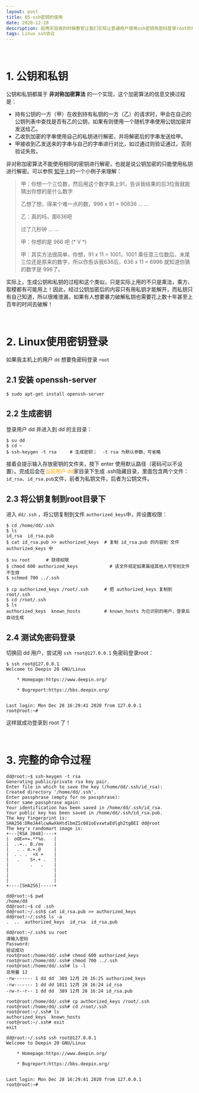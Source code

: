 ```yaml
---
layout: post
title: 05-ssh密钥的使用
date: 2020-12-28
description: 前两天验收的时候教官让我们实现让普通用户使用ssh密钥免密码登录root的功能，琢磨了一段时间终于成功解决了这个问题，cheers！
tags: Linux ssh协议
---
```

<br>

# 1. 公钥和私钥

公钥和私钥都属于 **非对称加密算法** 的一个实现，这个加密算法的信息交换过程是：

- 持有公钥的一方（甲）在收到持有私钥的一方（乙）的请求时，甲会在自己的公钥列表中查找是否有乙的公钥，如果有则使用一个随机字串使用公钥加密并发送给乙。
- 乙收到加密的字串使用自己的私钥进行解密，并将解密后的字串发送给甲。
- 甲接收到乙发送来的字串与自己的字串进行对比，如过通过则验证通过，否则验证失败。

非对称加密算法不能使用相同的密钥进行解密，也就是说公钥加密的只能使用私钥进行解密。可以参照 [知乎](https://www.zhihu.com/question/33645891)上的一个小例子来理解：

> 甲：你想一个三位数，然后用这个数字乘上91，告诉我结果的后3位我就能猜出你想的是什么数字
>
> 乙想了想，得来个难一点的数，996 x 91 = 90636 ... ...
>
> 乙：真的吗，那636吧
>
> 过了几秒钟 ... ...
>
> 甲：你想的是 966 吧 (\* V \*)
>
> 甲：其实方法很简单，你想，91 x 11 = 1001，1001 乘任意三位数后，末尾三位还是原来的数字，所以你告诉我636后，636 x 11 = 6996 就知道你猜的数字是 996了。


实际上，生成公钥和私钥的过程和这个类似，只是实际上用的不只是乘法，乘方、取模都有可能用上！因此，经过公钥加密后的内容只有用私钥才能解开，而私钥只有自己知道，所以很难泄漏，如果有人想要暴力破解私钥也需要花上数十年甚至上百年的时间去破解！

<br>

# 2. Linux使用密钥登录

如果我主机上的用户 `dd` 想要免密码登录 `root`

## 2.1 安装  openssh-server

```shell
$ sudo apt-get install openssh-server
```

## 2.2 生成密钥

登录用户 dd 并进入到 dd 的主目录：

```shell
$ su dd
$ cd ~
$ ssh-keygen -t rsa     # 生成密钥；  -t rsa 为默认参数，可省略
```

接着会提示输入存放密钥的文件夹，按下 enter 使用默认路径（密码可以不设置）。完成后会在<font color=orange>当前用户 dd</font>家目录下生成 .ssh隐藏目录，里面包含两个文件：`id_rsa`、`id_rsa.pub`文件，前者为私钥文件，后者为公钥文件。

## 2.3 将公钥复制到root目录下

进入 `dd/.ssh` ，将公钥复制到文件 `authorized_keys`中，并设置权限：

```shell
$ cd /home/dd/.ssh
$ ls
id_rsa  id_rsa.pub
$ cat id_rsa.pub >> authorized_keys  # 复制 id_rsa.pub 的内容到 文件 authorized_keys 中

$ su root      # 获得权限
$ chmod 600 authorized_keys            # 该文件规定如果属组其他人可写则文件不生效
$ schmod 700 ../.ssh

$ cp authorized_keys /root/.ssh      # 把 authorized_keys 复制到 root/.ssh
$ cd /root/.ssh
$ ls
authorized_keys  known_hosts         # known_hosts 为已识别的用户，登录后自动生成
```

## 2.4 测试免密码登录

切换回 dd 用户，尝试用 `ssh root@127.0.0.1` 免密码登录root：

```shell
$ ssh root@127.0.0.1
Welcome to Deepin 20 GNU/Linux

    * Homepage:https://www.deepin.org/

    * Bugreport:https://bbs.deepin.org/


Last login: Mon Dec 28 16:29:41 2020 from 127.0.0.1
root@root:~#
```

这样就成功登录到 root 了！


<br>

# 3. 完整的命令过程
```shell
dd@root:~$ ssh-keygen -t rsa
Generating public/private rsa key pair.
Enter file in which to save the key (/home/dd/.ssh/id_rsa):
Created directory '/home/dd/.ssh'.
Enter passphrase (empty for no passphrase):
Enter same passphrase again:
Your identification has been saved in /home/dd/.ssh/id_rsa.
Your public key has been saved in /home/dd/.ssh/id_rsa.pub.
The key fingerprint is:
SHA256:DReJA4lcwAwXkHtdlbmZIc081oEvxwtaEdlgh2tgBEI dd@root
The key's randomart image is:
+---[RSA 2048]----+
|  oOE=+=.**%o.   |
|  ..=.. B./oo    |
|   . . o.=.@     |
|  . . .  +X +    |
|   .    S+.+ .   |
|        .   .    |
|                 |
|                 |
|                 |
+----[SHA256]-----+

dd@root:~$ pwd
/home/dd
dd@root:~$ cd .ssh
dd@root:~/.ssh$ cat id_rsa.pub >> authorized_keys
dd@root:~/.ssh$ ls -a
.  ..  authorized_keys  id_rsa  id_rsa.pub

dd@root:~/.ssh$ su root
请输入密码
Password:
验证成功
root@root:/home/dd/.ssh# chmod 600 authorized_keys
root@root:/home/dd/.ssh# chmod 700 ../.ssh
root@root:/home/dd/.ssh# ls -l
总用量 12
-rw------- 1 dd dd  389 12月 28 16:25 authorized_keys
-rw------- 1 dd dd 1811 12月 28 16:24 id_rsa
-rw-r--r-- 1 dd dd  389 12月 28 16:24 id_rsa.pub

root@root:/home/dd/.ssh# cp authorized_keys /root/.ssh
root@root:/home/dd/.ssh# cd /root/.ssh
root@root:~/.ssh# ls
authorized_keys  known_hosts
root@root:~/.ssh# exit
exit

dd@root:~/.ssh$ ssh root@127.0.0.1
Welcome to Deepin 20 GNU/Linux

    * Homepage:https://www.deepin.org/

    * Bugreport:https://bbs.deepin.org/


Last login: Mon Dec 28 16:29:41 2020 from 127.0.0.1
root@root:~#
```
